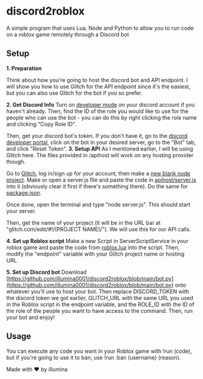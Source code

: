 # discord2roblox
A simple program that uses Lua, Node and Python to allow you to run code on a roblox game remotely through a Discord bot


## Setup

**1. Preparation**

Think about how you're going to host the discord bot and API endpoint. I will show you how to use Glitch for the API endpoint since it's the easiest, but you can also use Glitch for the bot if you so prefer.

**2. Get Discord Info**
Turn on [developer mode](https://beebom.com/how-enable-disable-developer-mode-discord/) on your discord account if you haven't already. Then, find the ID of the role you would like to use for the people who can use the bot - you can do this by right clicking the role name and clicking "Copy Role ID".

Then, get your discord bot's token. If you don't have it, go to the [discord developer portal](https://discord.com/developers/applications), click on the bot in your desired server, go to the "Bot" tab, and click "Reset Token".
**3. Setup API**
As I mentioned earlier, I will be using Glitch here. The files provided in /apihost will work on any hosting provider though.

Go to [Glitch](https://glitch.com), log in/sign up for your account, then make a [new blank node project](https://glitch.com/edit/#!/remix/glitch-blank-node). Make or open a server.js file and paste the code in [apihost/server.js](https://github.com/illumina0001/discord2roblox/blob/main/apihost/server.js) into it (obviously clear it first if there's something there). Do the same for [package.json](https://github.com/illumina0001/discord2roblox/blob/main/apihost/package.json).

Once done, open the terminal and type "node server.js". This should start your server.

Then, get the name of your project (it will be in the URL bar at "glitch.com/edit/#!/(PROJECT NAME)/"). We will use this for our API calls.

**4. Set up Roblox script**
Make a new Script in ServerScriptService in your roblox game and paste the code from [roblox.lua](https://github.com/illumina0001/discord2roblox/blob/main/roblox.lua) into the script. Then, modify the "endpoint" variable with your Glitch project name or hosting URL.

**5. Set up Discord bot**
Download [https://github.com/illumina0001/discord2roblox/blob/main/bot.py](https://github.com/illumina0001/discord2roblox/blob/main/bot.py) onto whatever you'll use to host your bot. Then replace DISCORD_TOKEN with the discord token we got earlier, GLITCH_URL with the same URL you used in the Roblox script in the endpoint variable, and the ROLE_ID with the ID of the role of the people you want to have access to the command. Then, run your bot and enjoy!

## Usage
You can execute any code you want in your Roblox game with !run (code), but if you're going to use it to ban, use !run :ban (username) (reason).

Made with ❤️ by illumina
